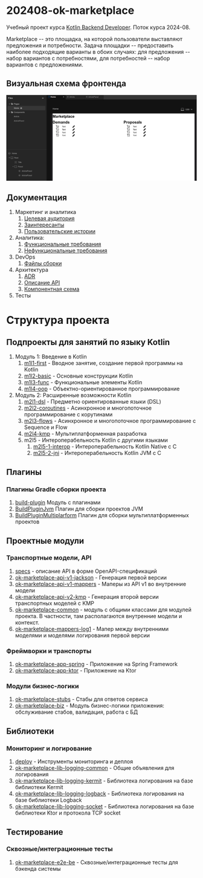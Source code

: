 # 202408-ok-marketplace

Учебный проект курса
[Kotlin Backend Developer](https://otus.ru/lessons/kotlin/).
Поток курса 2024-08.

Marketplace -- это площадка, на которой пользователи выставляют предложения и потребности. Задача
площадки -- предоставить наиболее подходящие варианты в обоих случаях: для предложения -- набор вариантов с
потребностями, для потребностей -- набор вариантов с предложениями.

## Визуальная схема фронтенда

![Макет фронта](imgs/design-layout.png)

## Документация

1. Маркетинг и аналитика
    1. [Целевая аудитория](./docs/01-biz/01-target-audience.md)
    2. [Заинтересанты](./docs/01-biz/02-stakeholders.md)
    3. [Пользовательские истории](./docs/01-biz/03-bizreq.md)
2. Аналитика:
    1. [Функциональные требования](./docs/02-analysis/01-functional-requiremens.md)
    2. [Нефункциональные требования](./docs/02-analysis/02-nonfunctional-requirements.md)
3. DevOps
    1. [Файлы сборки](./deploy)
4. Архитектура
    1. [ADR](docs/03-architecture/01-adrs.md)
    2. [Описание API](docs/03-architecture/02-api.md)
    3. [Компонентная схема](docs/03-architecture/03-arch.md)
5. Тесты

# Структура проекта

## Подпроекты для занятий по языку Kotlin

1. Модуль 1: Введение в Kotlin
    1. [m1l1-first](m1l1-first) - Вводное занятие, создание первой программы на Kotlin
    2. [m1l2-basic](m1l2-basic) - Основные конструкции Kotlin
    3. [m1l3-func](m1l3-func) - Функциональные элементы Kotlin
    4. [m1l4-oop](m1l4-oop) - Объектно-ориентированное программирование
2. Модуль 2: Расширенные возможности Kotlin
    1. [m2l1-dsl](m2l1-dsl) - Предметно ориентированные языки (DSL)
   2. [m2l2-coroutines](m2l2-coroutines) - Асинхронное и многопоточное программирование с корутинами
    3. [m2l3-flows](m2l3-flows) - Асинхронное и многопоточное программирование с Sequence и Flow
   4. [m2l4-kmp](m2l4-kmp) - Мультиплатформенная разработка
    5. m2l5 - Интероперабельность Kotlin с другими языками
       1. [m2l5-1-interop](m2l5-1-interop) - Интероперабельность Kotlin Native с C
       2. [m2l5-2-jni](m2l5-2-jni) - Интероперабельность Kotlin JVM с C

## Плагины

### Плагины Gradle сборки проекта

1. [build-plugin](build-plugin) Модуль с плагинами
2. [BuildPluginJvm](build-plugin/src/main/kotlin/BuildPluginJvm.kt) Плагин для сборки проектов JVM
2. [BuildPluginMultiplarform](build-plugin/src/main/kotlin/BuildPluginMultiplatform.kt) Плагин для сборки
   мультиплатформенных проектов

## Проектные модули

### Транспортные модели, API

1. [specs](specs) - описание API в форме OpenAPI-спецификаций
2. [ok-marketplace-api-v1-jackson](ok-marketplace-be/ok-marketplace-api-v1-jackson) - Генерация первой версии
3. [ok-marketplace-api-v1-mappers](ok-marketplace-be/ok-marketplace-api-v1-mappers) - Маперы из API v1 во внутренние
   модели
4. [ok-marketplace-api-v2-kmp](ok-marketplace-be/ok-marketplace-api-v2-kmp) - Генерация второй версии транспортных
   моделей с KMP
5. [ok-marketplace-common](ok-marketplace-be/ok-marketplace-common) - модуль с общими классами для модулей проекта. В
   частности, там располагаются внутренние модели и контекст.
6. [ok-marketplace-mappers-log1](ok-marketplace-be/ok-marketplace-mappers-log1) - Мапер между внутренними моделями и
   моделями логирования первой версии

### Фреймворки и транспорты

1. [ok-marketplace-app-spring](ok-marketplace-be/ok-marketplace-app-spring) - Приложение на Spring Framework
2. [ok-marketplace-app-ktor](ok-marketplace-be/ok-marketplace-app-ktor) - Приложение на Ktor

### Модули бизнес-логики

1. [ok-marketplace-stubs](ok-marketplace-be/ok-marketplace-stubs) - Стабы для ответов сервиса
2. [ok-marketplace-biz](ok-marketplace-be/ok-marketplace-biz) - Модуль бизнес-логики приложения: обслуживание стабов,
   валидация, работа с БД

## Библиотеки

### Мониторинг и логирование

1. [deploy](deploy) - Инструменты мониторинга и деплоя
2. [ok-marketplace-lib-logging-common](ok-marketplace-libs/ok-marketplace-lib-logging-common) - Общие объявления для
   логирования
3. [ok-marketplace-lib-logging-kermit](ok-marketplace-libs/ok-marketplace-lib-logging-kermit) - Библиотека логирования
   на базе библиотеки
   Kermit
4. [ok-marketplace-lib-logging-logback](ok-marketplace-libs/ok-marketplace-lib-logging-logback) - Библиотека логирования
   на базе библиотеки Logback
5. [ok-marketplace-lib-logging-socket](ok-marketplace-libs/ok-marketplace-lib-logging-socket) - Библиотека логирования
   на базе библиотеки Ktor и протокола TCP socket

## Тестирование

### Сквозные/интеграционные тесты

1. [ok-marketplace-e2e-be](ok-marketplace-tests/ok-marketplace-e2e-be) - Сквозные/интеграционные тесты для бэкенда
   системы
